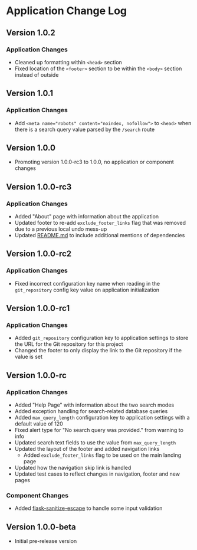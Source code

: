 # Application Change Log

## Version 1.0.2

### Application Changes

- Cleaned up formatting within `<head>` section
- Fixed location of the `<footer>` section to be within the `<body>` section instead of outside

## Version 1.0.1

### Application Changes

- Add `<meta name="robots" content="noindex, nofollow">` to `<head>` when there is a search query value parsed by the `/search` route

## Version 1.0.0

- Promoting version 1.0.0-rc3 to 1.0.0, no application or component changes

## Version 1.0.0-rc3

### Application Changes

- Added "About" page with information about the application
- Updated footer to re-add `exclude_footer_links` flag that was removed due to a previous local undo mess-up
- Updated [README.md](./README.md) to include additional mentions of dependencies

## Version 1.0.0-rc2

### Application Changes

- Fixed incorrect configuration key name when reading in the `git_repository` config key value on application initialization

## Version 1.0.0-rc1

### Application Changes

- Added `git_repository` configuration key to application settings to store the URL for the Git repository for this project
- Changed the footer to only display the link to the Git repository if the value is set

## Version 1.0.0-rc

### Application Changes

- Added "Help Page" with information about the two search modes
- Added exception handling for search-related database queries
- Added `max_query_length` configuration key to application settings with a default value of 120
- Fixed alert type for "No search query was provided." from warning to info
- Updated search text fields to use the value from `max_query_length`
- Updated the layout of the footer and added navigation links
  - Added `exclude_footer_links` flag to be used on the main landing page
- Updated how the navigation skip link is handled
- Updated test cases to reflect changes in navigation, footer and new pages

### Component Changes

- Added [flask-sanitize-escape](https://github.com/mayur19/flask-sanitize-escape) to handle some input validation

## Version 1.0.0-beta

- Initial pre-release version
